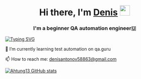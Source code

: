 <h1 align="center">Hi there, I'm <a href="https://daniilshat.ru/" target="_blank">Denis</a> 
<img src="https://github.com/blackcater/blackcater/raw/main/images/Hi.gif" height="32"/></h1>
<h3 align="center">I'm a beginner QA automation engineer🇺</h3>

[![Typing SVG](https://readme-typing-svg.herokuapp.com?color=%2336BCF7&lines=I'm+a+beginner+QA+automation+engineer)](https://git.io/typing-svg)

🌱 I’m currently learning test automation on qa.guru

📫 How to reach me: denisantonov58863@gmail.com


[![Ahtung13 GitHub stats](https://github-readme-stats.vercel.app/api?username=ahtung13&show_icons=true&theme=tokyonight)](https://github.com/ahtung13/github-readme-stats)
<!--
**ahtung13/ahtung13** is a ✨ _special_ ✨ repository because its `README.md` (this file) appears on your GitHub profile.

Here are some ideas to get you started:

- 🌱 I’m currently learning test automation on qa.guru
- 👯 I’m looking to collaborate on ...
- 🤔 I’m looking for help with ...
- 💬 Ask me about ...
- 📫 How to reach me: ...
- 😄 Pronouns: ...
- ⚡ Fun fact: ...
-->
